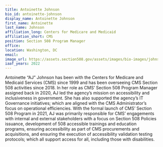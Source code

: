 ```yaml
---
title: Antoinette Johnson
bio_id: antoinette-johnson
display_name: Antoinette Johnson
first_name: Antoinette
last_name: Johnson
affiliation_long: Centers for Medicare and Medicaid
affiliation_short: CMS
position: Section 508 Program Manager
office: 
location: Washington, DC
email: 
image_url: https://assets.section508.gov/assets/images/bio-images/johnson-antoinette.png
iaaf_years: 2022
---
```

Antoinette “AJ” Johnson has been with the Centers for Medicare and Medicaid Services (CMS) since 1999 and has been overseeing CMS Section 508 activities since 2018. In her role as CMS’ Section 508 Program Manager assigned back in 2020, AJ led the agency’s mission on accessibility and inclusiveness in government. She has also supported the agency’s IT Governance initiatives; which are aligned with the CMS Administrator’s focus on operational efficiencies. With the formal launch of CMS’ Section 508 Program in 2021, AJ was primarily responsible for CMS’ engagements with internal and external stakeholders with a focus on Section 508 Policies issuance, development of 508 accessible trainings and education programs, ensuring accessibility as part of CMS procurements and acquisitions, and ensuring the execution of accessibility validation testing protocols; which all support access for all, including those with disabilities. 